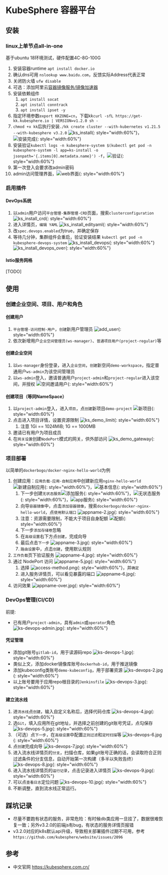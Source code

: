 # KubeSphere 容器平台

## 安装

### linux上单节点all-in-one

基于ubuntu 18环境测试，硬件配置4C-8G-100G

1. 安装容器runtime `apt install docker.io`
2. 确认dns可用 `nslookup www.baidu.com`，反馈实际Address代表正常
3. 关闭防火墙 `ufw disable`
4. 可选：添加阿里云[容器镜像服务/镜像加速器](https://cr.console.aliyun.com/cn-hangzhou/instances/mirrors)
5. 安装依赖组件
   1. `apt install socat`
   2. `apt install conntrack`
   3. `apt install ipset -y`
6. 指定环境参数`export KKZONE=cn`，下载kk`curl -sfL https://get-kk.kubesphere.io | VERSION=v1.2.0 sh -`
7. `chmod +x kk`后执行安装`./kk create cluster --with-kubernetes v1.21.5 --with-kubesphere v3.2.0` ![ks_install](ks_install.jpg){: style="width:60%"}，![安装完成](ks_install_over.jpg){: style="width:60%"}
8. 安装验证`kubectl logs -n kubesphere-system $(kubectl get pod -n kubesphere-system -l app=ks-install -o jsonpath='{.items[0].metadata.name}') -f`，![验证](ks_install_over.jpg){: style="width:60%"}
9. 第一次登入会要求改admin密码
10. admin访问管理界面，![web界面](ks_admin.jpg){: style="width:60%"}

### 启用插件

#### DevOps系统

1. 以`admin`用户访问`平台管理-集群管理-CRD`页面，搜索`clusterconfiguration` ![ks_install_crd](ks_install_crd.jpg){: style="width:60%"}
2. 进入详情页，`编辑 YAML` ![ks_install_edityaml](ks_install_edityaml.jpg){: style="width:60%"}
3. 改`spec.devops.enabled`为true，并确定保存
4. 等待几分钟，集群组件会重启，验证安装结果 `kubectl get pod -n kubesphere-devops-system` ![ks_install_devops](ks_install_devops.jpg){: style="width:60%"} ![ks_install_devops_over](ks_install_devops_over.jpg){: style="width:60%"}

#### Istio服务网格

[TODO]

## 使用

### 创建企业空间、项目、用户和角色

#### 创建用户

1. `平台管理-访问控制-用户`，`创建`新用户管理员 ![add_user](ks_add_user.jpg){: style="width:60%"}
2. 依次新增用户`企业空间管理员(ws-manager)`、`普通项目用户(project-regular)`等

#### 创建企业空间

1. 以`ws-manager`身份登录，进入`企业空间`，`创建`新空间`demo-workspace`，指定普通用户`ws-admin`为该空间管理员
2. 以`ws-admin`登入，邀请普通用户`project-admin`和`project-regular`进入该空间，并授权 ![空间邀请用户](ks_demo_add_user.jpg){: style="width:60%"}

#### 创建项目（等同NameSpace）

1. 以`project-admin`登入，进入`项目`，点`创建`新项目`demo-project` ![新项目](ks_demo_add_project.jpg){: style="width:60%"}
2. 点击进入项目详情，设置资源限制 ![ks_demo_limit](ks_demo_limit.jpg){: style="width:60%"}
   1. 注意 1Gi == 1024MiB; 1G == 1000MB
3. 邀请已有用户为项目成员
4. 在`网关设置`创建`NodePort`模式的网关，供外部访问 ![ks_demo_gateway](ks_demo_gateway.jpg){: style="width:60%"}

### 项目部署

以简单的`dockerbogo/docker-nginx-hello-world`为例

1. 创建应用：`应用负载-应用-自制应用`中创建新应用`nginx-hello-world` ![新建自制应用](composing-app1.png){: style="width:60%"}，![基本信息](basic-info.jpg){: style="width:60%"}
   1. 下一步创建`无状态服务`![添加服务](add-service.png){: style="width:60%"}，![无状态服务](add-service-2.jpg){: style="width:60%"}，![app服务](appname.jpg){: style="width:60%"}
   2. 向导`容器镜像`中，点击`添加容器镜像`，搜索`dockerbogo/docker-nginx-hello-world`，点`使用默认端口` ![appname-2.jpg](appname-2.jpg){: style="width:60%"}
   4. 注意：资源需要限制，不能大于项目自身配额 ![配额](配额.jpg){: style="width:60%"}
   5. 下一步`添加存储卷`忽略
   6. 在`高级设置`右下方点`创建`，完成向导
   7. 最后点击`下一步` ![appname-3.jpg](appname-3.jpg){: style="width:60%"}
   8. `路由设置`中，点击`创建`，使用默认规则
2. `工作负载`页下验证服务 ![appname-4.jpg](appname-4.jpg){: style="width:60%"}
3. 通过 NodePort 访问 ![appname-5.jpg](appname-5.jpg){: style="width:60%"}
   1. 选择 ![access-method.png](access-method.png){: style="width:60%"}，并`确定`
   2. 进入服务详情页，可以看见暴露的端口 ![appname-6.jpg](appname-6.jpg){: style="width:60%"}
4. 访问效果 ![appname-over.jpg](appname-over.jpg){: style="width:60%"}

### DevOps管理(CI/CD)

前提:

* 已有用户`project-admin`，具有`admin`或`operator`角色 ![ks-devops-admin.jpg](ks-devops-admin.jpg){: style="width:60%"}

#### 凭证管理

* 添加git账号`gitlab-id`，用于读源码repo ![ks-devops-1.jpg](ks-devops-1.jpg){: style="width:60%"}
* 类似上文，添加docker镜像库账号`dockerhub-id`，用于推送镜像
* 添加kubeconfig类账号`demo-kubeconfig`，用于部署资源 ![ks-devops-2.jpg](ks-devops-2.jpg){: style="width:60%"}
* 以上账号要用于应用repo根目录的`Jenkinsfile` ![ks-devops-3.jpg](ks-devops-3.jpg){: style="width:60%"}

#### 建立流水线

1. 进`流水线`点`创建`，输入自定义名称后，选择代码仓库 ![ks-devops-4.jpg](ks-devops-4.jpg){: style="width:60%"}
2. 选`Git`，填入应用所在git地址，并选择之前创建的git账号凭证，点勾保存 ![ks-devops-5.jpg](ks-devops-5.jpg){: style="width:60%"}
3. （可选）点`下一步`，在`高级设置`中配置`正则过滤`和`定时扫描`等 ![ks-devops-6.jpg](ks-devops-6.jpg){: style="width:60%"}
4. 点`创建`完成向导 ![ks-devops-7.jpg](ks-devops-7.jpg){: style="width:60%"}
5. 进入流水线详情页的`分支`，扫描仓库，如果git账号正确的话，会读取符合正则过滤条件的分支信息，自动开始第一次构建（多半以失败告终）  ![ks-devops-8.jpg](ks-devops-8.jpg){: style="width:60%"}
6. 进入流水线详情页的`运行记录`，点击记录进入详情页  ![ks-devops-9.jpg](ks-devops-9.jpg){: style="width:60%"} 
7. 可以点`查看日志`定位问题  ![ks-devops-10.jpg](ks-devops-10.jpg){: style="width:60%"} 
8. 不断调整，直到流水线正常运行。

## 踩坑记录

* 尽量不要跑有状态的服务，非常危险：有时候db类应用一旦挂了，数据很难恢复一致；另外v3.2.0的前端js有bug，有状态的服务详情页报错
* v3.2.0对应的k8s默认api升级，导致相关部署插件过期不可用，参考`https://github.com/kubesphere/website/issues/2096`

## 参考

* 中文官网 <https://kubesphere.com.cn/>